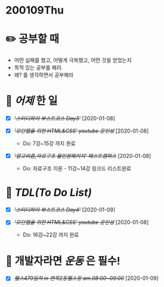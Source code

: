 # 200109Thu

# :pencil2: 공부할 때

- 어떤 실패를 했고, 어떻게 극복했고, 어떤 것을 얻었는지
- 목적 있는 공부를 해라.
- 왜? 를 생각하면서 공부해라

<!-- # 🌞 오늘의 _명언_ -->

# 📅 _어제_ 한 일

- [x] ~~_'스터디파이 부스트코스 Day3'_~~ [2020-01-08]

- [x] ~~_*'모던웹을 위한 HTML&CSS' youtube 윤인성*_~~ [2020-01-08]

  - Do: 7강~15강 까지 완료

- [x] ~~_*'알고리즘,자료구조 올인원패키지' 패스트캠퍼스*_~~ [2020-01-08]
  - Do: 자료구조 이론 - 11강~14강 링크드 리스트완료

# :memo: _TDL(To Do List)_

<!-- ❌🔺❎🔼 -->

<!-- **G**:Goal(목표)<br> -->
<!-- **D**:Do(했음) -->

- [x] ~~_*'스터디파이 부스트코스 Day4'*_~~ [2020-01-09]

- [x] ~~_*'모던웹을 위한 HTML&CSS' youtube 윤인성*_~~ [2020-01-08]

  - Do: 16강~22강 까지 완료

<!-- # 📚 _TIL(Today I Learned)_ -->

<!-- # 📖 _독서_ 마라톤 -->

# 💪 개발자라면 _운동_ 은 필수!

- [x] ~~_*헬스479일차 in 면목2동헬스장 am.08:00~09:00*_~~ [2020-01-09]

<!-- # :newspaper: 오늘 읽은 _it 개발, 기술 관련 기사, 블로그_ -->

<!-- # :disappointed: 오늘 _아쉬웠던 점_.. -->

<!-- # 📅 _내일_ 할 일 -->

  <!-- # 🛌 오늘 하루 _마무리_ 하며.. -->
